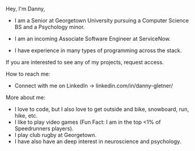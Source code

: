 Hey, I'm Danny,

- I am a Senior at Georgetown University pursuing a Computer Science BS and a Psychology minor. 

- I am an incoming Associate Software Engineer at ServiceNow. 

- I have experience in many types of programming across the stack.

If you are interested to see any of my projects, request access.

How to reach me:
- Connect with me on LinkedIn -> linkedin.com/in/danny-gletner/
  
More about me:
- I love to code, but I also love to get outside and bike, snowboard, run, hike, etc.
- I like to play video games (Fun Fact: I am in the top <1% of Speedrunners players).
- I play club rugby at Georgetown.
- I have also have an deep interest in neuroscience and psychology. 

